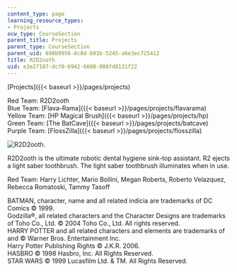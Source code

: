 ```yaml
---
content_type: page
learning_resource_types:
- Projects
ocw_type: CourseSection
parent_title: Projects
parent_type: CourseSection
parent_uid: 690b9956-8c8d-b91b-5245-a6e3ec725412
title: R2D2ooth
uid: e3e27187-dcf0-6942-6600-008fd8131f22
---
```


[Projects]({{< baseurl >}}/pages/projects)

Red Team: R2D2ooth  
Blue Team: [Flava-Rama]({{< baseurl >}}/pages/projects/flavarama)  
Yellow Team: [HP Magical Brush]({{< baseurl >}}/pages/projects/hp)  
Green Team: [The BatCave]({{< baseurl >}}/pages/projects/batcave)  
Purple Team: [FlossZilla]({{< baseurl >}}/pages/projects/flosszilla)

![R2D2ooth.](/courses/mechanical-engineering/2-00b-toy-product-design-spring-2008/projects/r2dtooth.jpg)

R2D2ooth is the ultimate robotic dental hygiene sink-top assistant. R2 ejects a light saber toothbrush. The light saber toothbrush illuminates when in use.

Red Team: Harry Lichter, Mario Bollini, Megan Roberts, Roberto Velazquez, Rebecca Romatoski, Tammy Tasoff

BATMAN, character, name and all related indicia are trademarks of DC Comics © 1999.  
Godzilla®, all related characters and the Character Designs are trademarks of Toho Co., Ltd. © 2004 Toho Co., Ltd. All rights reserved.  
HARRY POTTER and all related characters and elements are trademarks of and © Warner Bros. Entertainment Inc.  
Harry Potter Publishing Rights © J.K.R. 2006.  
HASBRO © 1998 Hasbro, Inc. All Rights Reserved.  
STAR WARS © 1999 Lucasfilm Ltd. & TM. All Rights Reserved.